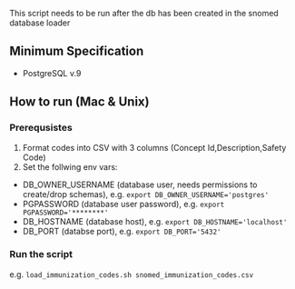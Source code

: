 This script needs to be run after the db has been created in the snomed database loader
## Minimum Specification

- PostgreSQL v.9

## How to run (Mac & Unix)

### Prerequsistes
1. Format codes into CSV with 3 columns (Concept Id,Description,Safety Code)
2. Set the follwing env vars:
- DB_OWNER_USERNAME (database user, needs permissions to create/drop schemas), e.g. `export DB_OWNER_USERNAME='postgres'`
- PGPASSWORD (database user password), e.g. `export PGPASSWORD='********'`
- DB_HOSTNAME (database host), e.g. `export DB_HOSTNAME='localhost'`
- DB_PORT (databse port), e.g. `export DB_PORT='5432'`

### Run the script
e.g. `load_immunization_codes.sh snomed_immunization_codes.csv`
